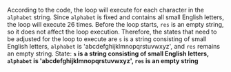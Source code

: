 According to the code, the loop will execute for each character in the `alphabet` string. Since `alphabet` is fixed and contains all small English letters, the loop will execute 26 times. Before the loop starts, `res` is an empty string, so it does not affect the loop execution. Therefore, the states that need to be adjusted for the loop to execute are `s` is a string consisting of small English letters, `alphabet` is 'abcdefghijklmnopqrstuvwxyz', and `res` remains an empty string.
State: **`s` is a string consisting of small English letters, `alphabet` is 'abcdefghijklmnopqrstuvwxyz', `res` is an empty string**